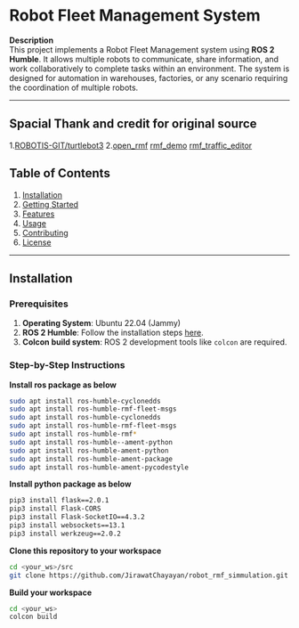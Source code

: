 # Robot Fleet Management System

**Description**  
This project implements a Robot Fleet Management system using **ROS 2 Humble**. It allows multiple robots to communicate, 
share information, and work collaboratively to complete tasks within an environment. The system is designed for automation in warehouses, 
factories, or any scenario requiring the coordination of multiple robots.

---

## Spacial Thank and credit for original source
1.[ROBOTIS-GIT/turtlebot3](#https://github.com/ROBOTIS-GIT/turtlebot3/tree/humble-devel)
2.[open_rmf](#https://github.com/open-rmf) [rmf_demo](#https://github.com/open-rmf/rmf_demos) [rmf_traffic_editor](#https://github.com/open-rmf/rmf_traffic_editor)


## Table of Contents

1. [Installation](#installation)
2. [Getting Started](#getting-started)
3. [Features](#features)
4. [Usage](#usage)
5. [Contributing](#contributing)
6. [License](#license)

---

## Installation

### Prerequisites

1. **Operating System**: Ubuntu 22.04 (Jammy)
2. **ROS 2 Humble**: Follow the installation steps [here](#ros-2-humble-installation-for-ubuntu).
3. **Colcon build system**: ROS 2 development tools like `colcon` are required.

### Step-by-Step Instructions

**Install ros package as below**
   ```bash
   sudo apt install ros-humble-cyclonedds
   sudo apt install ros-humble-rmf-fleet-msgs
   sudo apt install ros-humble-cyclonedds
   sudo apt install ros-humble-rmf-fleet-msgs
   sudo apt install ros-humble-rmf*
   sudo apt install ros-humble--ament-python
   sudo apt install ros-humble-ament-python
   sudo apt install ros-humble-ament-package 
   sudo apt install ros-humble-ament-pycodestyle 
   ```
**Install python package as below**
   ```bash
   pip3 install flask==2.0.1
   pip3 install Flask-CORS
   pip3 install Flask-SocketIO==4.3.2
   pip3 install websockets==13.1
   pip3 install werkzeug==2.0.2
   ```
**Clone this repository to your workspace**
   ```bash
   cd <your_ws>/src
   git clone https://github.com/JirawatChayayan/robot_rmf_simmulation.git .
   ```
**Build your workspace**
   ```bash
   cd <your_ws>
   colcon build
   ```



